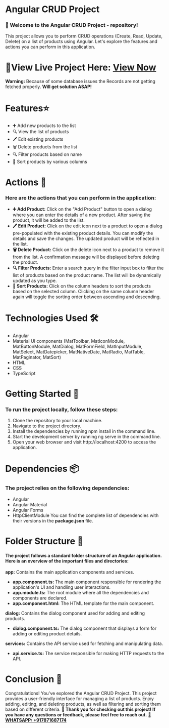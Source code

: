 # Angular CRUD Project
### 👋 Welcome to the Angular CRUD Project - repository!
This project allows you to perform CRUD operations (Create, Read, Update, Delete) on a list of products using Angular. Let's explore the features and actions you can perform in this application.

# 🎉View Live Project Here: [View Now]( https://angular-crud-app-4422e.web.app/)
**Warning:** Because of some database issues the Records are not getting fetched properly. **Will get solution ASAP!**

# Features⭐️
* ➕ Add new products to the list
* 🔍 View the list of products
* 🖊️ Edit existing products
* 🗑️ Delete products from the list
* 🔍 Filter products based on name
* 🔢 Sort products by various columns

# Actions 🚀
### Here are the actions that you can perform in the application:
* **➕ Add Product:** Click on the "Add Product" button to open a dialog where you can enter the details of a new product. After saving the product, it will be added to the list.
* **🖊️ Edit Product:** Click on the edit icon next to a product to open a dialog pre-populated with the existing product details. You can modify the details and save the changes. The updated product will be reflected in the list.
* **🗑️ Delete Product:** Click on the delete icon next to a product to remove it from the list. A confirmation message will be displayed before deleting the product.
* **🔍 Filter Products:** Enter a search query in the filter input box to filter the list of products based on the product name. The list will be dynamically updated as you type.
* **🔢 Sort Products:** Click on the column headers to sort the products based on the selected column. Clicking on the same column header again will toggle the sorting order between ascending and descending.

# Technologies Used 🛠️
* Angular
* Material UI components (MatToolbar, MatIconModule, MatButtonModule, MatDialog, MatFormField, MatInputModule, MatSelect, MatDatepicker, MatNativeDate, MatRadio, MatTable, MatPaginator, MatSort)
* HTML
* CSS
* TypeScript

# Getting Started 🚀
### To run the project locally, follow these steps:
1. Clone the repository to your local machine.
2. Navigate to the project directory.
3. Install the dependencies by running npm install in the command line.
4. Start the development server by running ng serve in the command line.
5. Open your web browser and visit http://localhost:4200 to access the application.

# Dependencies 📦
### The project relies on the following dependencies:
* Angular
* Angular Material
* Angular Forms
* HttpClientModule
  You can find the complete list of dependencies with their versions in the **package.json** file.
  
# Folder Structure 📁
#### The project follows a standard folder structure of an Angular application. Here is an overview of the important files and directories:
**app:** Contains the main application components and services.
* **app.component.ts:** The main component responsible for rendering the application's UI and handling user interactions.
* **app.module.ts:** The root module where all the dependencies and components are declared.
* **app.component.html:** The HTML template for the main component.

**dialog:** Contains the dialog component used for adding and editing products.
* **dialog.component.ts:** The dialog component that displays a form for adding or editing product details.

**services:** Contains the API service used for fetching and manipulating data.
* **api.service.ts:** The service responsible for making HTTP requests to the API.

# Conclusion 🎉
Congratulations! You've explored the Angular CRUD Project. This project provides a user-friendly interface for managing a list of products. Enjoy adding, editing, and deleting products, as well as filtering and sorting them based on different criteria.
**👏 Thank you for checking out this project! If you have any questions or feedback, please feel free to reach out.**
**[📲WHATSAPP: +917871687174](https://wa.me/917871687174)**
